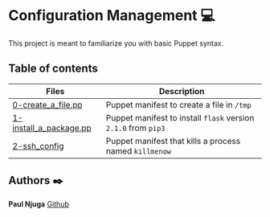 # Configuration Management :computer:

This project is meant to familiarize you with basic Puppet syntax.

## Table of contents
Files | Description
----- | -----------
[0-create_a_file.pp](./0-create_a_file.pp) | Puppet manifest to create a file in ```/tmp```
[1-install_a_package.pp](./1-install_a_package.pp) | Puppet manifest to install ```flask``` version ```2.1.0``` from ```pip3```
[2-ssh_config](./2-ssh_config) | Puppet manifest that kills a process named ```killmenow```

## Authors :black_nib:

**Paul Njuga** [Github](https://github.com/Paul-Njuga)
